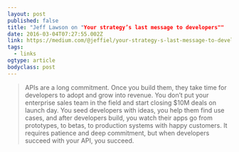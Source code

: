 ```yaml
---
layout: post 
published: false 
title: "Jeff Lawson on "Your strategy’s last message to developers"" 
date: 2016-03-04T07:27:55.002Z 
link: https://medium.com/@jeffiel/your-strategy-s-last-message-to-developers-ff901cdf4a55#.tg37ir26k 
tags:
  - links
ogtype: article 
bodyclass: post 
---
```


> APIs are a long commitment. Once you build them, they take time for developers to adopt and grow into revenue. You don’t put your enterprise sales team in the field and start closing $10M deals on launch day. You seed developers with ideas, you help them find use cases, and after developers build, you watch their apps go from prototypes, to betas, to production systems with happy customers. It requires patience and deep commitment, but when developers succeed with your API, you succeed.